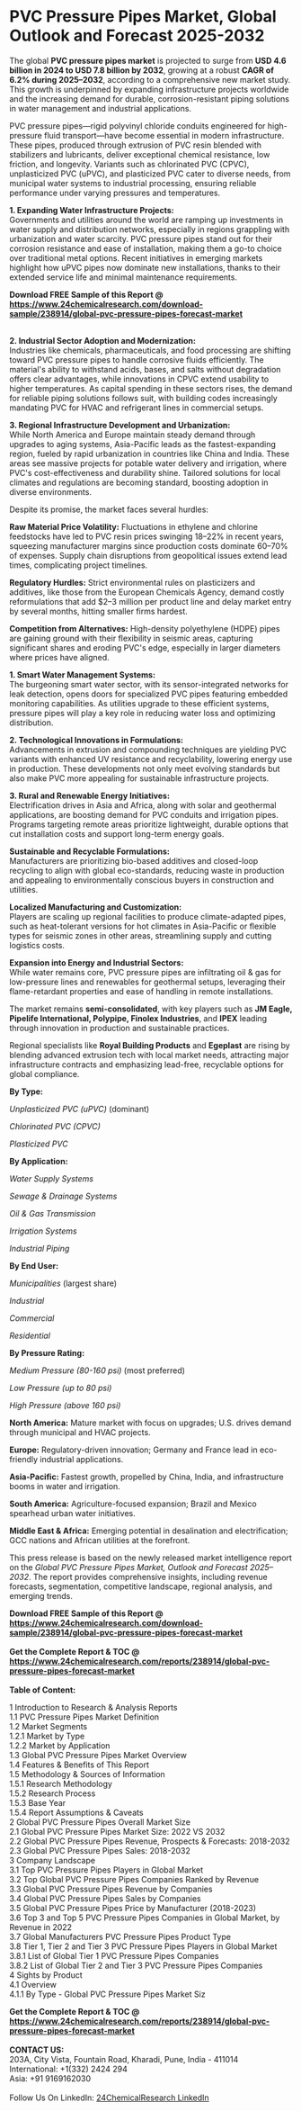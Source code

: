 <h1>PVC Pressure Pipes Market, Global Outlook and Forecast 2025-2032</h1><p>The global <strong>PVC pressure pipes market</strong> is projected to surge from <strong>USD 4.6 billion in 2024 to USD 7.8 billion by 2032</strong>, growing at a robust <strong>CAGR of 6.2% during 2025–2032</strong>, according to a comprehensive new market study. This growth is underpinned by expanding infrastructure projects worldwide and the increasing demand for durable, corrosion-resistant piping solutions in water management and industrial applications.</p><p>PVC pressure pipes—rigid polyvinyl chloride conduits engineered for high-pressure fluid transport—have become essential in modern infrastructure. These pipes, produced through extrusion of PVC resin blended with stabilizers and lubricants, deliver exceptional chemical resistance, low friction, and longevity. Variants such as chlorinated PVC (CPVC), unplasticized PVC (uPVC), and plasticized PVC cater to diverse needs, from municipal water systems to industrial processing, ensuring reliable performance under varying pressures and temperatures.</p><p><strong>1. Expanding Water Infrastructure Projects:</strong><br>
Governments and utilities around the world are ramping up investments in water supply and distribution networks, especially in regions grappling with urbanization and water scarcity. PVC pressure pipes stand out for their corrosion resistance and ease of installation, making them a go-to choice over traditional metal options. Recent initiatives in emerging markets highlight how uPVC pipes now dominate new installations, thanks to their extended service life and minimal maintenance requirements.</p><div><b>Download FREE Sample of this Report @ 
            <a href="https://www.24chemicalresearch.com/download-sample/238914/global-pvc-pressure-pipes-forecast-market">
            https://www.24chemicalresearch.com/download-sample/238914/global-pvc-pressure-pipes-forecast-market</a></b></div><br><p><strong>2. Industrial Sector Adoption and Modernization:</strong><br>
Industries like chemicals, pharmaceuticals, and food processing are shifting toward PVC pressure pipes to handle corrosive fluids efficiently. The material's ability to withstand acids, bases, and salts without degradation offers clear advantages, while innovations in CPVC extend usability to higher temperatures. As capital spending in these sectors rises, the demand for reliable piping solutions follows suit, with building codes increasingly mandating PVC for HVAC and refrigerant lines in commercial setups.</p><p><strong>3. Regional Infrastructure Development and Urbanization:</strong><br>
While North America and Europe maintain steady demand through upgrades to aging systems, Asia-Pacific leads as the fastest-expanding region, fueled by rapid urbanization in countries like China and India. These areas see massive projects for potable water delivery and irrigation, where PVC's cost-effectiveness and durability shine. Tailored solutions for local climates and regulations are becoming standard, boosting adoption in diverse environments.</p><p>Despite its promise, the market faces several hurdles:</p><p><strong>Raw Material Price Volatility:</strong> Fluctuations in ethylene and chlorine feedstocks have led to PVC resin prices swinging 18–22% in recent years, squeezing manufacturer margins since production costs dominate 60–70% of expenses. Supply chain disruptions from geopolitical issues extend lead times, complicating project timelines.</p><p><strong>Regulatory Hurdles:</strong> Strict environmental rules on plasticizers and additives, like those from the European Chemicals Agency, demand costly reformulations that add $2–3 million per product line and delay market entry by several months, hitting smaller firms hardest.</p><p><strong>Competition from Alternatives:</strong> High-density polyethylene (HDPE) pipes are gaining ground with their flexibility in seismic areas, capturing significant shares and eroding PVC's edge, especially in larger diameters where prices have aligned.</p><p><strong>1. Smart Water Management Systems:</strong><br>
The burgeoning smart water sector, with its sensor-integrated networks for leak detection, opens doors for specialized PVC pipes featuring embedded monitoring capabilities. As utilities upgrade to these efficient systems, pressure pipes will play a key role in reducing water loss and optimizing distribution.</p><p><strong>2. Technological Innovations in Formulations:</strong><br>
Advancements in extrusion and compounding techniques are yielding PVC variants with enhanced UV resistance and recyclability, lowering energy use in production. These developments not only meet evolving standards but also make PVC more appealing for sustainable infrastructure projects.</p><p><strong>3. Rural and Renewable Energy Initiatives:</strong><br>
Electrification drives in Asia and Africa, along with solar and geothermal applications, are boosting demand for PVC conduits and irrigation pipes. Programs targeting remote areas prioritize lightweight, durable options that cut installation costs and support long-term energy goals.</p><p><strong>Sustainable and Recyclable Formulations:</strong><br>
	Manufacturers are prioritizing bio-based additives and closed-loop recycling to align with global eco-standards, reducing waste in production and appealing to environmentally conscious buyers in construction and utilities.</p><p><strong>Localized Manufacturing and Customization:</strong><br>
	Players are scaling up regional facilities to produce climate-adapted pipes, such as heat-tolerant versions for hot climates in Asia-Pacific or flexible types for seismic zones in other areas, streamlining supply and cutting logistics costs.</p><p><strong>Expansion into Energy and Industrial Sectors:</strong><br>
	While water remains core, PVC pressure pipes are infiltrating oil &amp; gas for low-pressure lines and renewables for geothermal setups, leveraging their flame-retardant properties and ease of handling in remote installations.</p><p>The market remains <strong>semi-consolidated</strong>, with key players such as <strong>JM Eagle, Pipelife International, Polypipe, Finolex Industries</strong>, and <strong>IPEX</strong> leading through innovation in production and sustainable practices.</p><p>Regional specialists like <strong>Royal Building Products</strong> and <strong>Egeplast</strong> are rising by blending advanced extrusion tech with local market needs, attracting major infrastructure contracts and emphasizing lead-free, recyclable options for global compliance.</p><p><strong>By Type:</strong></p><p><em>Unplasticized PVC (uPVC)</em> (dominant)</p><p><em>Chlorinated PVC (CPVC)</em></p><p><em>Plasticized PVC</em></p><p><strong>By Application:</strong></p><p><em>Water Supply Systems</em></p><p><em>Sewage &amp; Drainage Systems</em></p><p><em>Oil &amp; Gas Transmission</em></p><p><em>Irrigation Systems</em></p><p><em>Industrial Piping</em></p><p><strong>By End User:</strong></p><p><em>Municipalities</em> (largest share)</p><p><em>Industrial</em></p><p><em>Commercial</em></p><p><em>Residential</em></p><p><strong>By Pressure Rating:</strong></p><p><em>Medium Pressure (80-160 psi)</em> (most preferred)</p><p><em>Low Pressure (up to 80 psi)</em></p><p><em>High Pressure (above 160 psi)</em></p><p><strong>North America:</strong> Mature market with focus on upgrades; U.S. drives demand through municipal and HVAC projects.</p><p><strong>Europe:</strong> Regulatory-driven innovation; Germany and France lead in eco-friendly industrial applications.</p><p><strong>Asia-Pacific:</strong> Fastest growth, propelled by China, India, and infrastructure booms in water and irrigation.</p><p><strong>South America:</strong> Agriculture-focused expansion; Brazil and Mexico spearhead urban water initiatives.</p><p><strong>Middle East &amp; Africa:</strong> Emerging potential in desalination and electrification; GCC nations and African utilities at the forefront.</p><p>This press release is based on the newly released market intelligence report on the <em>Global PVC Pressure Pipes Market, Outlook and Forecast 2025–2032</em>. The report provides comprehensive insights, including revenue forecasts, segmentation, competitive landscape, regional analysis, and emerging trends.</p><div><b>Download FREE Sample of this Report @ 
            <a href="https://www.24chemicalresearch.com/download-sample/238914/global-pvc-pressure-pipes-forecast-market">
            https://www.24chemicalresearch.com/download-sample/238914/global-pvc-pressure-pipes-forecast-market</a></b></div><br><div><b>Get the Complete Report & TOC @ 
            <a href="https://www.24chemicalresearch.com/reports/238914/global-pvc-pressure-pipes-forecast-market">
            https://www.24chemicalresearch.com/reports/238914/global-pvc-pressure-pipes-forecast-market</a></b></div><br>
            <b>Table of Content:</b><p>1 Introduction to Research & Analysis Reports<br />
    1.1 PVC Pressure Pipes Market Definition<br />
    1.2 Market Segments<br />
        1.2.1 Market by Type<br />
        1.2.2 Market by Application<br />
    1.3 Global PVC Pressure Pipes Market Overview<br />
    1.4 Features & Benefits of This Report<br />
    1.5 Methodology & Sources of Information<br />
        1.5.1 Research Methodology<br />
        1.5.2 Research Process<br />
        1.5.3 Base Year<br />
        1.5.4 Report Assumptions & Caveats<br />
2 Global PVC Pressure Pipes Overall Market Size<br />
    2.1 Global PVC Pressure Pipes Market Size: 2022 VS 2032<br />
    2.2 Global PVC Pressure Pipes Revenue, Prospects & Forecasts: 2018-2032<br />
    2.3 Global PVC Pressure Pipes Sales: 2018-2032<br />
3 Company Landscape<br />
    3.1 Top PVC Pressure Pipes Players in Global Market<br />
    3.2 Top Global PVC Pressure Pipes Companies Ranked by Revenue<br />
    3.3 Global PVC Pressure Pipes Revenue by Companies<br />
    3.4 Global PVC Pressure Pipes Sales by Companies<br />
    3.5 Global PVC Pressure Pipes Price by Manufacturer (2018-2023)<br />
    3.6 Top 3 and Top 5 PVC Pressure Pipes Companies in Global Market, by Revenue in 2022<br />
    3.7 Global Manufacturers PVC Pressure Pipes Product Type<br />
    3.8 Tier 1, Tier 2 and Tier 3 PVC Pressure Pipes Players in Global Market<br />
        3.8.1 List of Global Tier 1 PVC Pressure Pipes Companies<br />
        3.8.2 List of Global Tier 2 and Tier 3 PVC Pressure Pipes Companies<br />
4 Sights by Product<br />
    4.1 Overview<br />
        4.1.1 By Type - Global PVC Pressure Pipes Market Siz</p><div><b>Get the Complete Report & TOC @ 
            <a href="https://www.24chemicalresearch.com/reports/238914/global-pvc-pressure-pipes-forecast-market">
            https://www.24chemicalresearch.com/reports/238914/global-pvc-pressure-pipes-forecast-market</a></b></div><br><b>CONTACT US:</b><br>
            203A, City Vista, Fountain Road, Kharadi, Pune, India - 411014<br>
            International: +1(332) 2424 294<br>
            Asia: +91 9169162030 <br><br>
            Follow Us On LinkedIn: <a href="https://www.linkedin.com/company/24chemicalresearch/">24ChemicalResearch LinkedIn</a>
